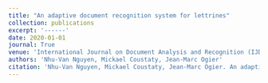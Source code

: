 ```yaml
---
title: "An adaptive document recognition system for lettrines"
collection: publications
excerpt: '------'
date: 2020-01-01
journal: True
venue: 'International Journal on Document Analysis and Recognition (IJDAR)'
authors: 'Nhu-Van Nguyen, Mickael Coustaty, Jean-Marc Ogier'
citation: 'Nhu-Van Nguyen, Mickael Coustaty, Jean-Marc Ogier. An adaptive document recognition system for lettrines. (2019) <i>International Journal on Document Analysis and Recognition (IJDAR)</i>, 1-14. <b>(SRJ ranking : Q2)</b>'
---
```

